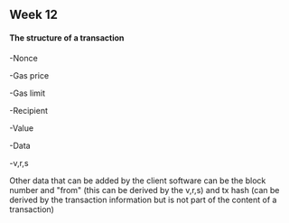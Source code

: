 ## Week 12

#### The structure of a transaction

-Nonce

-Gas price

-Gas limit

-Recipient

-Value

-Data

-v,r,s

Other data that can be added by the client software can be the block number and "from" (this can be derived by the v,r,s) and tx hash (can be derived by the transaction information but is not part of the content of a transaction)
